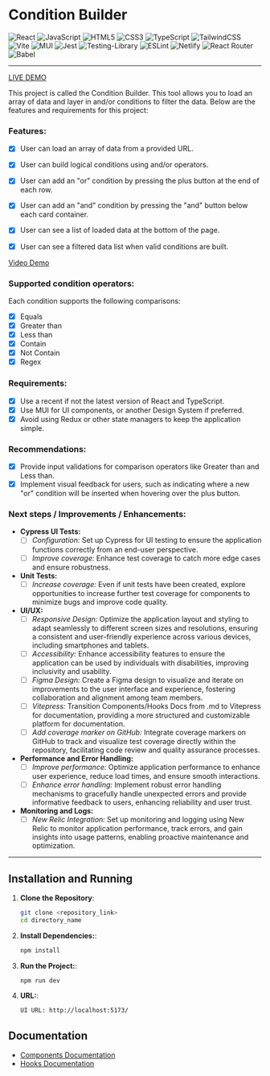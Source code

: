 # Condition Builder

![React](https://img.shields.io/badge/react-%2320232a.svg?style=for-the-badge&logo=react&logoColor=%2361DAFB)
![JavaScript](https://img.shields.io/badge/javascript-%23323330.svg?style=for-the-badge&logo=javascript&logoColor=%23F7DF1E)
![HTML5](https://img.shields.io/badge/html5-%23E34F26.svg?style=for-the-badge&logo=html5&logoColor=white)
![CSS3](https://img.shields.io/badge/css3-%231572B6.svg?style=for-the-badge&logo=css3&logoColor=white)
![TypeScript](https://img.shields.io/badge/typescript-%23007ACC.svg?style=for-the-badge&logo=typescript&logoColor=white)
![TailwindCSS](https://img.shields.io/badge/tailwindcss-%2338B2AC.svg?style=for-the-badge&logo=tailwind-css&logoColor=white)
![Vite](https://img.shields.io/badge/vite-%23646CFF.svg?style=for-the-badge&logo=vite&logoColor=white)
![MUI](https://img.shields.io/badge/MUI-%230081CB.svg?style=for-the-badge&logo=mui&logoColor=white)
![Jest](https://img.shields.io/badge/-jest-%23C21325?style=for-the-badge&logo=jest&logoColor=white)
![Testing-Library](https://img.shields.io/badge/-TestingLibrary-%23E33332?style=for-the-badge&logo=testing-library&logoColor=white)
![ESLint](https://img.shields.io/badge/ESLint-4B3263?style=for-the-badge&logo=eslint&logoColor=white)
![Netlify](https://img.shields.io/badge/netlify-%23000000.svg?style=for-the-badge&logo=netlify&logoColor=#00C7B7)
![React Router](https://img.shields.io/badge/React_Router-CA4245?style=for-the-badge&logo=react-router&logoColor=white)
![Babel](https://img.shields.io/badge/Babel-F9DC3e?style=for-the-badge&logo=babel&logoColor=black)

---------------------------------------------------------------------

[LIVE DEMO](https://www.google.com/)


This project is called the Condition Builder. This tool allows you to load an array of data and layer in and/or conditions to filter the data. Below are the features and requirements for this project:

### Features:
- [x] User can load an array of data from a provided URL.
- [x] User can build logical conditions using and/or operators.
- [x] User can add an "or" condition by pressing the plus button at the end of each row.
- [x] User can add an "and" condition by pressing the "and" button below each card container.
- [x] User can see a list of loaded data at the bottom of the page.
- [x] User can see a filtered data list when valid conditions are built.


[Video Demo](https://github.com/gabrielrossetto/condition-builder/assets/42679806/a7f3a6c0-b0b8-4e20-b142-a5f65819b746)

### Supported condition operators:

Each condition supports the following comparisons:

- [x] Equals
- [x] Greater than
- [x] Less than
- [x] Contain
- [x] Not Contain
- [x] Regex

### Requirements:

- [x] Use a recent if not the latest version of React and TypeScript.
- [x] Use MUI for UI components, or another Design System if preferred.
- [x] Avoid using Redux or other state managers to keep the application simple.

### Recommendations:

- [x] Provide input validations for comparison operators like Greater than and Less than.
- [x] Implement visual feedback for users, such as indicating where a new "or" condition will be inserted when hovering over the plus button.

### Next steps / Improvements / Enhancements:

- **Cypress UI Tests:**
  - [ ] *Configuration:* Set up Cypress for UI testing to ensure the application functions correctly from an end-user perspective.
  - [ ] *Improve coverage:* Enhance test coverage to catch more edge cases and ensure robustness.

- **Unit Tests:**
  - [ ] *Increase coverage:* Even if unit tests have been created, explore opportunities to increase further test coverage for components to minimize bugs and improve code quality.

- **UI/UX:**
  - [ ] *Responsive Design:*  Optimize the application layout and styling to adapt seamlessly to different screen sizes and resolutions, ensuring a consistent and user-friendly experience across various devices, including smartphones and tablets.
  - [ ] *Accessibility:* Enhance accessibility features to ensure the application can be used by individuals with disabilities, improving inclusivity and usability.
  - [ ] *Figma Design:* Create a Figma design to visualize and iterate on improvements to the user interface and experience, fostering collaboration and alignment among team members.
  - [ ] *Vitepress:* Transition Components/Hooks Docs from .md to Vitepress for documentation, providing a more structured and customizable platform for documentation.
  - [ ] *Add coverage marker on GitHub:* Integrate coverage markers on GitHub to track and visualize test coverage directly within the repository, facilitating code review and quality assurance processes.

- **Performance and Error Handling:**
  - [ ] *Improve performance:* Optimize application performance to enhance user experience, reduce load times, and ensure smooth interactions.
  - [ ] *Enhance error handling:* Implement robust error handling mechanisms to gracefully handle unexpected errors and provide informative feedback to users, enhancing reliability and user trust.

- **Monitoring and Logs:**
  - [ ] *New Relic Integration:* Set up monitoring and logging using New Relic to monitor application performance, track errors, and gain insights into usage patterns, enabling proactive maintenance and optimization.

---------------------------------------------------------------------


## Installation and Running

1. **Clone the Repository**:
   
   ```bash
   git clone <repository_link>
   cd directory_name

2. **Install Dependencies:**:
   
   ```bash
   npm install

3. **Run the Project:**:
   
   ```bash
   npm run dev

4. **URL:**:

   ```bash
   UI URL: http://localhost:5173/


## Documentation

- [Components Documentation](https://github.com/gabrielrossetto/condition-builder/blob/main/docs/components.md)
- [Hooks Documentation](https://github.com/gabrielrossetto/condition-builder/blob/main/docs/hooks.md)
